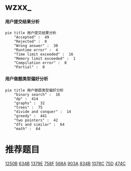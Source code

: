 # wzxx_

<!-- tabs:start -->



#### **用户提交结果分析**

```mermaid
pie title 用户提交结果分析
    "Accepted" :  49
    "Rejected" :  0
    "Wrong answer" :  30
    "Runtime error" :  4
    "Time limit exceeded" :  16
    "Memory limit exceeded" :  1
    "Compilation error" :  0
    "Partial" :  0
```

#### **用户做题类型偏好分析**

```mermaid
pie title 用户做题类型偏好分析
    "binary search" :  16
    "dp" :  414
    "graphs" :  32
    "trees" :  75
    "divide and conquer" :  14
    "greedy" :  441
    "two pointers" :  42
    "dfs and similar" :  64
    "math" :  64
```



<!-- tabs:end -->
# 推荐题目
[1250B](https://codeforces.com/contest/1250/problem/B)
[634B](https://codeforces.com/contest/634/problem/B)
[1379E](https://codeforces.com/contest/1379/problem/E)
[758F](https://codeforces.com/contest/758/problem/F)
[568A](https://codeforces.com/contest/568/problem/A)
[903A](https://codeforces.com/contest/903/problem/A)
[834B](https://codeforces.com/contest/834/problem/B)
[1078C](https://codeforces.com/contest/1078/problem/C)
[75D](https://codeforces.com/contest/75/problem/D)
[474C](https://codeforces.com/contest/474/problem/C)
